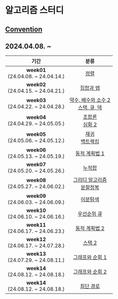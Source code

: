 # 알고리즘 스터디

## [Convention](https://github.com/seokulee/algorithm-study/wiki/Rule-&-Convention)

## 2024.04.08. ~

|                  기간                   |                                               분류                                                |
|:-------------------------------------:|:-----------------------------------------------------------------------------------------------:|
| **week01**<br>(24.04.08. ~ 24.04.14.) |                              [정렬](https://www.acmicpc.net/step/9)                               |
| **week02**<br>(24.04.15. ~ 24.04.21.) |                            [집합과 맵](https://www.acmicpc.net/step/49)                             |
| **week03**<br>(24.04.22. ~ 24.04.28.) | [약수, 배수와 소수 2](https://www.acmicpc.net/step/18) <br>[스택, 큐, 덱](https://www.acmicpc.net/step/11) |
| **week04**<br>(24.04.29. ~ 24.05.05.) |       [조합론](https://www.acmicpc.net/step/61) <br>[심화 2](https://www.acmicpc.net/step/54)        |
| **week05**<br>(24.05.06. ~ 24.05.12.) |        [재귀](https://www.acmicpc.net/step/19) <br>[백트랙킹](https://www.acmicpc.net/step/34)        |
| **week06**<br>(24.05.13. ~ 24.05.19.) |                           [동적 계획법 1](https://www.acmicpc.net/step/16)                           |
| **week07**<br>(24.05.20. ~ 24.05.26.) |                             [누적합](https://www.acmicpc.net/step/48)                              |
| **week08**<br>(24.05.27. ~ 24.06.02.) |     [그리디 알고리즘](https://www.acmicpc.net/step/33) <br>[분할정복](https://www.acmicpc.net/step/20)     |
| **week09**<br>(24.06.03. ~ 24.06.09.) |       [이분탐색](https://www.acmicpc.net/step/29)       |
| **week10**<br>(24.06.10. ~ 24.06.16.) |       [우선순위 큐](https://www.acmicpc.net/step/13)       |
| **week11**<br>(24.06.17. ~ 24.06.23.) |       [동적 계획법 2](https://www.acmicpc.net/step/17)       |
| **week12**<br>(24.06.17. ~ 24.07.28.) |       [스택 2](https://www.acmicpc.net/step/51)       |
| **week13**<br>(24.07.29. ~ 24.08.11.) |       [그래프와 순회 1](https://www.acmicpc.net/step/24)       |
| **week14**<br>(24.08.12. ~ 24.08.18.) |       [그래프와 순회 2](https://www.acmicpc.net/step/24)       |
| **week14**<br>(24.08.12. ~ 24.08.18.) |       [최단 경로](https://www.acmicpc.net/step/26)       |

